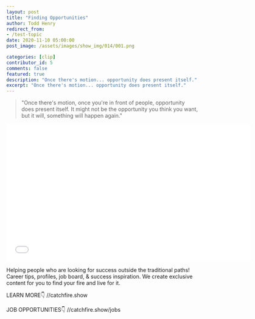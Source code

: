 ```yaml
---
layout: post
title: "Finding Opportunities"
author: Todd Henry
redirect_from:
- /test-topic
date: 2020-11-10 05:00:00
post_image: /assets/images/show_img/014/001.png 

categories: [clip]
contributor_id: 5
comments: false
featured: true
description: "Once there's motion... opportunity does present itself."
excerpt: "Once there's motion... opportunity does present itself."
---
```

<blockquote>"Once there's motion, once you're in front of people, opportunity does present itself. It might not be the opportunity you think you want, but it will, something will happen again."</blockquote>

<div class="video-responsive square mb-5">
<iframe src="//share.descript.com/embed/BGhGAJ2ixNR" width="640" height="360" frameborder="0" allowfullscreen></iframe>
</div>

Helping people who are looking for success outside the traditional paths!
Career tips, profiles, job board, & success inspiration.
We create exclusive content for you to find your fire and live for it.

LEARN MORE👇
//catchfire.show

JOB OPPORTUNITIES👇
//catchfire.show/jobs
